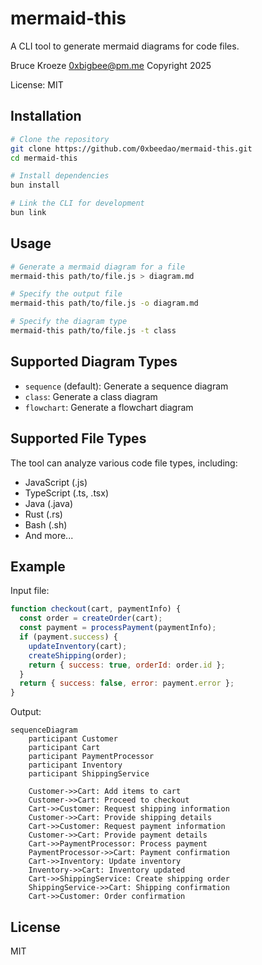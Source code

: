 # mermaid-this

A CLI tool to generate mermaid diagrams for code files.

Bruce Kroeze <0xbigbee@pm.me> Copyright 2025

License: MIT

## Installation

```bash
# Clone the repository
git clone https://github.com/0xbeedao/mermaid-this.git
cd mermaid-this

# Install dependencies
bun install

# Link the CLI for development
bun link
```

## Usage

```bash
# Generate a mermaid diagram for a file
mermaid-this path/to/file.js > diagram.md

# Specify the output file
mermaid-this path/to/file.js -o diagram.md

# Specify the diagram type
mermaid-this path/to/file.js -t class
```

## Supported Diagram Types

- `sequence` (default): Generate a sequence diagram
- `class`: Generate a class diagram
- `flowchart`: Generate a flowchart diagram

## Supported File Types

The tool can analyze various code file types, including:
- JavaScript (.js)
- TypeScript (.ts, .tsx)
- Java (.java)
- Rust (.rs)
- Bash (.sh)
- And more...

## Example

Input file:
```javascript
function checkout(cart, paymentInfo) {
  const order = createOrder(cart);
  const payment = processPayment(paymentInfo);
  if (payment.success) {
    updateInventory(cart);
    createShipping(order);
    return { success: true, orderId: order.id };
  }
  return { success: false, error: payment.error };
}
```

Output:
```mermaid
sequenceDiagram
    participant Customer
    participant Cart
    participant PaymentProcessor
    participant Inventory
    participant ShippingService
    
    Customer->>Cart: Add items to cart
    Customer->>Cart: Proceed to checkout
    Cart->>Customer: Request shipping information
    Customer->>Cart: Provide shipping details
    Cart->>Customer: Request payment information
    Customer->>Cart: Provide payment details
    Cart->>PaymentProcessor: Process payment
    PaymentProcessor->>Cart: Payment confirmation
    Cart->>Inventory: Update inventory
    Inventory->>Cart: Inventory updated
    Cart->>ShippingService: Create shipping order
    ShippingService->>Cart: Shipping confirmation
    Cart->>Customer: Order confirmation
```

## License

MIT
